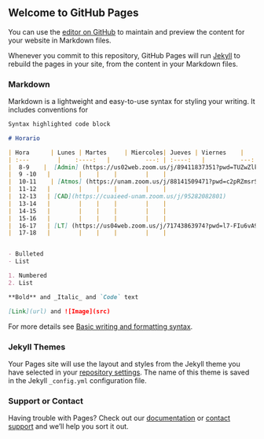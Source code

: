 ## Welcome to GitHub Pages

You can use the [editor on GitHub](https://github.com/NoeJA/NoeJA.github.io/edit/main/index.md) to maintain and preview the content for your website in Markdown files.

Whenever you commit to this repository, GitHub Pages will run [Jekyll](https://jekyllrb.com/) to rebuild the pages in your site, from the content in your Markdown files.

### Markdown

Markdown is a lightweight and easy-to-use syntax for styling your writing. It includes conventions for

```markdown
Syntax highlighted code block

# Horario

| Hora      | Lunes | Martes     | Miercoles| Jueves | Viernes    |
| :---        |    :----:   |          ---: | :----:   |          ---: | :----:   |  
|  8-9    |  [Admin] (https://us02web.zoom.us/j/89411837351?pwd=TUZwZlk4ekJjNkJkeWtmNmtZUmxSUT09) |    |    |        |    |
|  9 -10   |        |    |    |        |    |
|  10-11    | [Atmos] (https://unam.zoom.us/j/88141509471?pwd=c2pRZmsrSG9ack90V1BROEQzSmxRdz09)       |    |    |        |    |
|  11-12   |        |    |    |        |    |
|  12-13   | [CAD](https://cuaieed-unam.zoom.us/j/95282082801)        |    |    |        |    |
|  13-14   |        |    |    |        |    |
|  14-15   |        |    |    |        |    |
|  15-16   |        |    |    |        |    |
|  16-17   | [LT] (https://us04web.zoom.us/j/71743863974?pwd=l7-FIu6vA92PEjkUVZP5jTATrtcazl.1)       |    |    |        |    |
|  17-18   |        |    |    |        |    |


- Bulleted
- List

1. Numbered
2. List

**Bold** and _Italic_ and `Code` text

[Link](url) and ![Image](src)
```

For more details see [Basic writing and formatting syntax](https://docs.github.com/en/github/writing-on-github/getting-started-with-writing-and-formatting-on-github/basic-writing-and-formatting-syntax).

### Jekyll Themes

Your Pages site will use the layout and styles from the Jekyll theme you have selected in your [repository settings](https://github.com/NoeJA/NoeJA.github.io/settings/pages). The name of this theme is saved in the Jekyll `_config.yml` configuration file.

### Support or Contact

Having trouble with Pages? Check out our [documentation](https://docs.github.com/categories/github-pages-basics/) or [contact support](https://support.github.com/contact) and we’ll help you sort it out.

